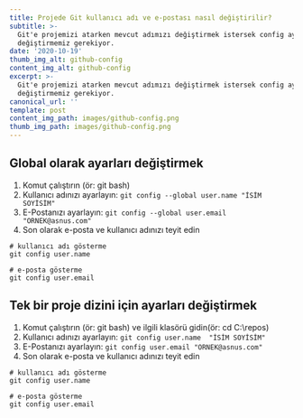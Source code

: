 ```yaml
---
title: Projede Git kullanıcı adı ve e-postası nasıl değiştirilir?
subtitle: >-
  Git'e projemizi atarken mevcut adımızı değiştirmek istersek config ayarlarını
  değiştirmemiz gerekiyor. 
date: '2020-10-19'
thumb_img_alt: github-config
content_img_alt: github-config
excerpt: >-
  Git'e projemizi atarken mevcut adımızı değiştirmek istersek config ayarlarını
  değiştirmemiz gerekiyor. 
canonical_url: ''
template: post
content_img_path: images/github-config.png
thumb_img_path: images/github-config.png
---
```

## Global olarak ayarları değiştirmek
1. Komut çalıştırın (ör: git bash)
2. Kullanıcı adınızı ayarlayın:
`git config --global user.name "İSİM SOYİSİM"`
3. E-Postanızı ayarlayın:
`git config --global user.email "ORNEK@asnus.com"`
4. Son olarak e-posta ve kullanıcı adınızı teyit edin
```
# kullanıcı adı gösterme
git config user.name

# e-posta gösterme
git config user.email
```

## Tek bir proje dizini için ayarları değiştirmek
1. Komut çalıştırın (ör: git bash) ve ilgili klasörü gidin(ör: cd C:\repos)
2. Kullanıcı adınızı ayarlayın:
`git config user.name  "İSİM SOYİSİM"`
3. E-Postanızı ayarlayın:
`git config user.email "ORNEK@asnus.com"`
4. Son olarak e-posta ve kullanıcı adınızı teyit edin
```
# kullanıcı adı gösterme
git config user.name

# e-posta gösterme
git config user.email
```